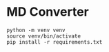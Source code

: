 # MD Converter

```shell
python -m venv venv
source venv/bin/activate
pip install -r requirements.txt
```
